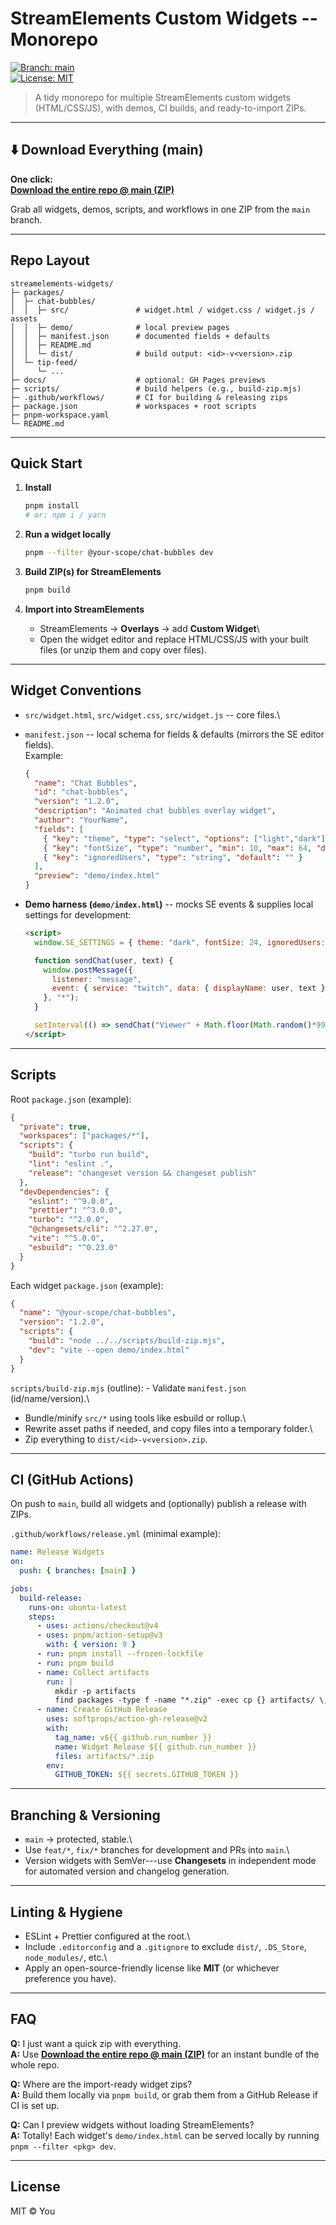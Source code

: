 # StreamElements Custom Widgets -- Monorepo

[![Branch:
main](https://img.shields.io/badge/branch-main-blue.svg)](../../tree/main)\
[![License:
MIT](https://img.shields.io/badge/License-MIT-green.svg)](./LICENSE)

> A tidy monorepo for multiple StreamElements custom widgets
> (HTML/CSS/JS), with demos, CI builds, and ready-to-import ZIPs.

------------------------------------------------------------------------

## ⬇️ Download Everything (main)

**One click:**\
**[Download the entire repo @ main
(ZIP)](https://github.com/nekolessi/StreamElements-widget-hub/archive/refs/heads/main.zip)**

Grab all widgets, demos, scripts, and workflows in one ZIP from the
`main` branch.

------------------------------------------------------------------------

## Repo Layout

    streamelements-widgets/
    ├─ packages/
    │  ├─ chat-bubbles/
    │  │  ├─ src/               # widget.html / widget.css / widget.js / assets
    │  │  ├─ demo/              # local preview pages
    │  │  ├─ manifest.json      # documented fields + defaults
    │  │  ├─ README.md
    │  │  └─ dist/              # build output: <id>-v<version>.zip
    │  └─ tip-feed/
    │     └─ ...
    ├─ docs/                    # optional: GH Pages previews
    ├─ scripts/                 # build helpers (e.g., build-zip.mjs)
    ├─ .github/workflows/       # CI for building & releasing zips
    ├─ package.json             # workspaces + root scripts
    ├─ pnpm-workspace.yaml
    └─ README.md

------------------------------------------------------------------------

## Quick Start

1.  **Install**

    ``` bash
    pnpm install
    # or: npm i / yarn
    ```

2.  **Run a widget locally**

    ``` bash
    pnpm --filter @your-scope/chat-bubbles dev
    ```

3.  **Build ZIP(s) for StreamElements**

    ``` bash
    pnpm build
    ```

4.  **Import into StreamElements**

    -   StreamElements → **Overlays** → add **Custom Widget**\
    -   Open the widget editor and replace HTML/CSS/JS with your built
        files (or unzip them and copy over files).

------------------------------------------------------------------------

## Widget Conventions

-   `src/widget.html`, `src/widget.css`, `src/widget.js` -- core files.\

-   `manifest.json` -- local schema for fields & defaults (mirrors the
    SE editor fields).\
    Example:

    ``` json
    {
      "name": "Chat Bubbles",
      "id": "chat-bubbles",
      "version": "1.2.0",
      "description": "Animated chat bubbles overlay widget",
      "author": "YourName",
      "fields": [
        { "key": "theme", "type": "select", "options": ["light","dark"], "default": "dark" },
        { "key": "fontSize", "type": "number", "min": 10, "max": 64, "default": 24 },
        { "key": "ignoredUsers", "type": "string", "default": "" }
      ],
      "preview": "demo/index.html"
    }
    ```

-   **Demo harness (`demo/index.html`)** -- mocks SE events & supplies
    local settings for development:

    ``` html
    <script>
      window.SE_SETTINGS = { theme: "dark", fontSize: 24, ignoredUsers: "" };

      function sendChat(user, text) {
        window.postMessage({
          listener: "message",
          event: { service: "twitch", data: { displayName: user, text } }
        }, "*");
      }

      setInterval(() => sendChat("Viewer" + Math.floor(Math.random()*99), "hello!"), 3000);
    </script>
    ```

------------------------------------------------------------------------

## Scripts

Root `package.json` (example):

``` json
{
  "private": true,
  "workspaces": ["packages/*"],
  "scripts": {
    "build": "turbo run build",
    "lint": "eslint .",
    "release": "changeset version && changeset publish"
  },
  "devDependencies": {
    "eslint": "^9.0.0",
    "prettier": "^3.0.0",
    "turbo": "^2.0.0",
    "@changesets/cli": "^2.27.0",
    "vite": "^5.0.0",
    "esbuild": "^0.23.0"
  }
}
```

Each widget `package.json` (example):

``` json
{
  "name": "@your-scope/chat-bubbles",
  "version": "1.2.0",
  "scripts": {
    "build": "node ../../scripts/build-zip.mjs",
    "dev": "vite --open demo/index.html"
  }
}
```

`scripts/build-zip.mjs` (outline): - Validate `manifest.json`
(id/name/version).\
- Bundle/minify `src/*` using tools like esbuild or rollup.\
- Rewrite asset paths if needed, and copy files into a temporary
folder.\
- Zip everything to `dist/<id>-v<version>.zip`.

------------------------------------------------------------------------

## CI (GitHub Actions)

On push to `main`, build all widgets and (optionally) publish a release
with ZIPs.

`.github/workflows/release.yml` (minimal example):

``` yaml
name: Release Widgets
on:
  push: { branches: [main] }

jobs:
  build-release:
    runs-on: ubuntu-latest
    steps:
      - uses: actions/checkout@v4
      - uses: pnpm/action-setup@v3
        with: { version: 9 }
      - run: pnpm install --frozen-lockfile
      - run: pnpm build
      - name: Collect artifacts
        run: |
          mkdir -p artifacts
          find packages -type f -name "*.zip" -exec cp {} artifacts/ \;
      - name: Create GitHub Release
        uses: softprops/action-gh-release@v2
        with:
          tag_name: v${{ github.run_number }}
          name: Widget Release ${{ github.run_number }}
          files: artifacts/*.zip
        env:
          GITHUB_TOKEN: ${{ secrets.GITHUB_TOKEN }}
```

------------------------------------------------------------------------

## Branching & Versioning

-   `main` → protected, stable.\
-   Use `feat/*`, `fix/*` branches for development and PRs into `main`.\
-   Version widgets with SemVer---use **Changesets** in independent mode
    for automated version and changelog generation.

------------------------------------------------------------------------

## Linting & Hygiene

-   ESLint + Prettier configured at the root.\
-   Include `.editorconfig` and a `.gitignore` to exclude `dist/`,
    `.DS_Store`, `node_modules/`, etc.\
-   Apply an open-source-friendly license like **MIT** (or whichever
    preference you have).

------------------------------------------------------------------------

## FAQ

**Q:** I just want a quick zip with everything.\
**A:** Use **[Download the entire repo @ main
(ZIP)](https://github.com/nekolessi/StreamElements-widget-hub/archive/refs/heads/main.zip)**
for an instant bundle of the whole repo.

**Q:** Where are the import-ready widget zips?\
**A:** Build them locally via `pnpm build`, or grab them from a GitHub
Release if CI is set up.

**Q:** Can I preview widgets without loading StreamElements?\
**A:** Totally! Each widget's `demo/index.html` can be served locally by
running `pnpm --filter <pkg> dev`.

------------------------------------------------------------------------

## License

MIT © You
